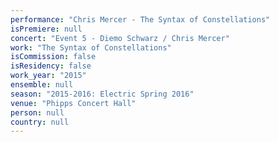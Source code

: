 ```yaml
---
performance: "Chris Mercer - The Syntax of Constellations"
isPremiere: null
concert: "Event 5 - Diemo Schwarz / Chris Mercer"
work: "The Syntax of Constellations"
isCommission: false
isResidency: false
work_year: "2015"
ensemble: null
season: "2015-2016: Electric Spring 2016"
venue: "Phipps Concert Hall"
person: null
country: null
---
```


